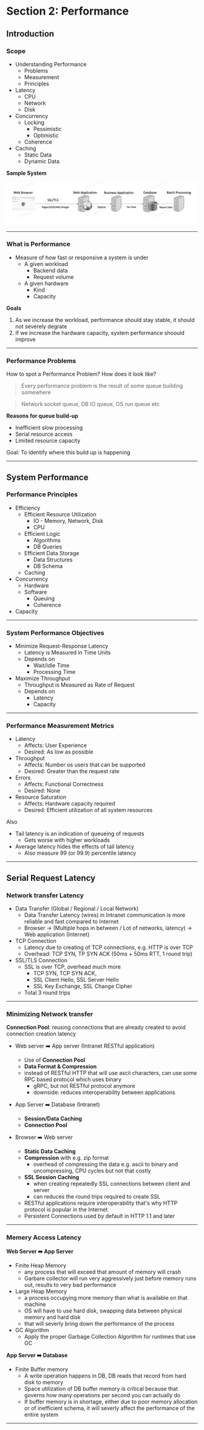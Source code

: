 # Section 2: Performance

## Introduction

### Scope 

- Understanding Performance
  - Problems
  - Measurement
  - Principles
- Latency
  - CPU
  - Network
  - Disk
- Concurrency
  - Locking
    - Pessimistic
    - Optimistic
  - Coherence
- Caching
  - Static Data
  - Dynamic Data


**Sample System**

![Sample System](assets/images/01.png)

---

### What is Performance

- Measure of how fast or responsive a system is under
    - A given workload
        - Backend data
        - Request volume
    - A given hardware
        - Kind
        - Capacity

**Goals** 

1. As we increase the workload, performance should stay stable, it should not severely degrate
2. If we increase the hardware capacity, system performance shoould improve

---

### Performance Problems

How to spot a Performance Problem? How does it look like?

> Every performance problem is the result of some queue building somewhere

> Network socket queue, DB IO queue, OS run queue etc

<b>Reasons for queue build-up</b>
- Inefficient slow processing
- Serial resource access
- Limited resource capacity


Goal: To identify where this build up is happening

---


## System Performance 

### Performance Principles

- Efficiency
  - Efficient Resource Utilization
      - IO - Memory, Network, Disk
      - CPU
  - Efficient Logic
      - Algorithms
      - DB Queries
  - Efficient Data Storage
      - Data Structures
      - DB Schema
  - Caching
- Concurrency
  - Hardware
  - Software
    - Queuing
    - Coherence
- Capacity

---

### System Performance Objectives

- Minimize Request-Response Latency
  - Latency is Measured in Time Units
  - Depends on
    - Wait/Idle Time
    - Processing Time
- Maximize Throughput
  - Throughput is Measured as Rate of Request
  - Depends on
    - Latency
    - Capacity

---

### Performance Measurement Metrics

- Latency
  - Affects: User Experience
  - Desired: As low as possible
- Throughput
  - Affects: Number os users that can be supported
  - Desired: Greater than the request rate
- Errors
  - Affects: Functional Correctness
  - Desired: None
- Resource Saturation
  - Affects: Hardware capacity required
  - Desired: Efficient utilization of all system resources


Also

- Tail latency is an indication of queueing of requests
  - Gets worse with higher workloads
- Average latency hides the effects of tail latency
  - Also measure 99 (or 99.9) percentile latency

---

## Serial Request Latency

### Network transfer Latency

- Data Transfer (Global / Regional / Local Network)
  - Data Transfer Latency (wires) in Intranet communication is more reliable and fast compared to Internet
  - Browser -> (Multiple hops in between / Lot of networks, latency) -> Web application (Internet) 
- TCP Connection
  - Latency due to creating of TCP connections, e.g. HTTP is over TCP
  - Overhead: TCP SYN, TP SYN ACK (50ms + 50ms RTT, 1 round trip)
- SSL/TLS Connection
  - SSL is over TCP, overhead much more
    - TCP SYN, TCP SYN ACK,
    - SSL Client Hello, SSL Server Hello
    - SSL Key Exchange, SSL Change Cipher
  - Total 3 round trips
 
---

### Minimizing Network transfer

**Connection Pool**: reusing connections that are already created to avoid connection creation latency

- Web server ➡️ App server (Intranet RESTful application)
  - Use of **Connection Pool**
  - **Data Format & Compression**
   - instead of RESTful HTTP that will use ascii characters, can use some RPC based protocol which uses binary
     - gRPC, but not RESTful protocol anymore
     - downside: reduces interoperability between applications

- App Server ➡️ Database (Intranet)
  - **Session/Data Caching**
  - **Connection Pool**

- Browser ➡️ Web server
  - **Static Data Caching**
  - **Compression** with e.g. zip format
    - overhead of compressing the data e.g. ascii to binary and uncompressing, CPU cycles but not that costly
  - **SSL Session Caching**
    - when creating repeatedly SSL connections between client and server
    - can reduces the round trips required to create SSL
  - RESTful applications require interoperability that's why HTTP protocol is popular in the Internet
  - Persistent Connections used by default in HTTP 1.1 and later

---

### Memery Access Latency

**Web Server ➡️ App Server**

- Finite Heap Memory
  - any process that will exceed that amount of memory will crash
  - Garbare collector will run very aggressively just before memory runs out, results to very bad performance
- Large Heap Memory
  - a process occupying more memory than what is available on that machine
  - OS will have to use hard disk, swapping data between physical memory and hard disk
  - that will severly bring down the performance of the process
- GC Algorithm
  - Apply the proper Garbage Collection Algorithm for runtimes that use GC 

**App Server ➡️ Database**

- Finite Buffer memory
  - A write operation happens in DB, DB reads that record from hard disk to memory
  - Space utilization of DB buffer memory is critical because that governs how many operations per second you can actually do
  - If buffer memory is in shortage, either due to poor memory allocation or of inefficient schema, it will severly affect the performance of the entire system

---






